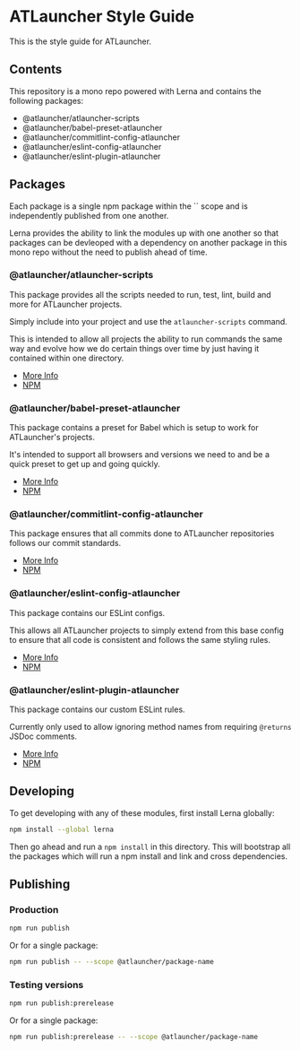# ATLauncher Style Guide

This is the style guide for ATLauncher.

## Contents

This repository is a mono repo powered with Lerna and contains the following packages:

* @atlauncher/atlauncher-scripts
* @atlauncher/babel-preset-atlauncher
* @atlauncher/commitlint-config-atlauncher
* @atlauncher/eslint-config-atlauncher
* @atlauncher/eslint-plugin-atlauncher

## Packages

Each package is a single npm package within the `` scope and is independently published
from one another.

Lerna provides the ability to link the modules up with one another so that packages can be devleoped
with a dependency on another package in this mono repo without the need to publish ahead of time.

### @atlauncher/atlauncher-scripts

This package provides all the scripts needed to run, test, lint, build and more for ATLauncher
projects.

Simply include into your project and use the `atlauncher-scripts` command.

This is intended to allow all projects the ability to run commands the same way and evolve how we
do certain things over time by just having it contained within one directory.

* [More Info](https://github.com/ATLauncher/style-guide/blob/master/atlauncher-scripts/README.md)
* [NPM](https://www.npmjs.com/package/@atlauncher/atlauncher-scripts)

### @atlauncher/babel-preset-atlauncher

This package contains a preset for Babel which is setup to work for ATLauncher's projects.

It's intended to support all browsers and versions we need to and be a quick preset to get up and
going quickly.

* [More Info](https://github.com/ATLauncher/style-guide/blob/master/babel-present-atlauncher/README.md)
* [NPM](https://www.npmjs.com/package/@atlauncher/babel-present-atlauncher)

### @atlauncher/commitlint-config-atlauncher

This package ensures that all commits done to ATLauncher repositories follows our commit standards.

* [More Info](https://github.com/ATLauncher/style-guide/blob/master/commitlint-config-atlauncher/README.md)
* [NPM](https://www.npmjs.com/package/@atlauncher/commitlint-config-atlauncher)

### @atlauncher/eslint-config-atlauncher

This package contains our ESLint configs.

This allows all ATLauncher projects to simply extend from this base config to ensure that all code
is consistent and follows the same styling rules.

* [More Info](https://github.com/ATLauncher/style-guide/blob/master/eslint-config-atlauncher/README.md)
* [NPM](https://www.npmjs.com/package/@atlauncher/eslint-config-atlauncher)

### @atlauncher/eslint-plugin-atlauncher

This package contains our custom ESLint rules.

Currently only used to allow ignoring method names from requiring `@returns` JSDoc comments.

* [More Info](https://github.com/ATLauncher/style-guide/blob/master/eslint-plugin-atlauncher/README.md)
* [NPM](https://www.npmjs.com/package/@atlauncher/eslint-plugin-atlauncher)

## Developing

To get developing with any of these modules, first install Lerna globally:

```bash
npm install --global lerna
```

Then go ahead and run a `npm install` in this directory. This will bootstrap all the packages which
will run a npm install and link and cross dependencies.

## Publishing

### Production

```bash
npm run publish
```

Or for a single package:

```bash
npm run publish -- --scope @atlauncher/package-name
```

### Testing versions

```bash
npm run publish:prerelease
```

Or for a single package:

```bash
npm run publish:prerelease -- --scope @atlauncher/package-name
```
